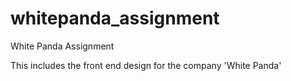 # whitepanda_assignment
White Panda Assignment

This includes the front end design for the company 'White Panda'
